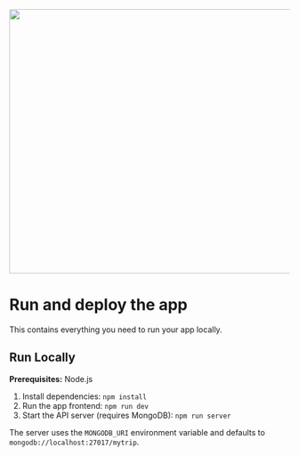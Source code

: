 <div align="center">
<img width="1200" height="475" alt="GHBanner" src="https://github.com/user-attachments/assets/0aa67016-6eaf-458a-adb2-6e31a0763ed6" />
</div>

# Run and deploy the app

This contains everything you need to run your app locally.

## Run Locally

**Prerequisites:**  Node.js


1. Install dependencies:
   `npm install`
2. Run the app frontend:
   `npm run dev`
3. Start the API server (requires MongoDB):
   `npm run server`

The server uses the `MONGODB_URI` environment variable and defaults to `mongodb://localhost:27017/mytrip`.
